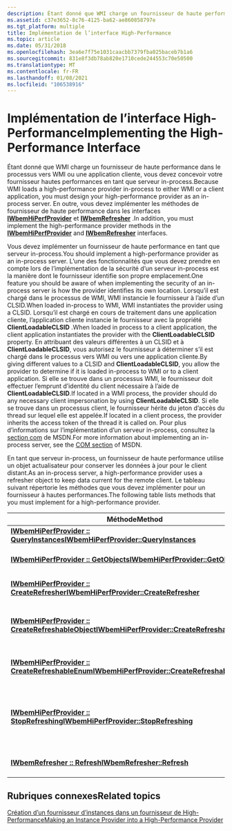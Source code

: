 ```yaml
---
description: Étant donné que WMI charge un fournisseur de haute performance dans le processus vers WMI ou une application cliente, vous devez concevoir votre fournisseur hautes performances en tant que serveur in-process.
ms.assetid: c37e3652-8c76-4125-ba62-ae860858797e
ms.tgt_platform: multiple
title: Implémentation de l’interface High-Performance
ms.topic: article
ms.date: 05/31/2018
ms.openlocfilehash: 3ea6e7f75e1031caacbb7379fba025baceb7b1a6
ms.sourcegitcommit: 831e8f3db78ab820e1710cede244553c70e50500
ms.translationtype: MT
ms.contentlocale: fr-FR
ms.lasthandoff: 01/08/2021
ms.locfileid: "106538916"
---
```

# <a name="implementing-the-high-performance-interface"></a><span data-ttu-id="3621c-103">Implémentation de l’interface High-Performance</span><span class="sxs-lookup"><span data-stu-id="3621c-103">Implementing the High-Performance Interface</span></span>

<span data-ttu-id="3621c-104">Étant donné que WMI charge un fournisseur de haute performance dans le processus vers WMI ou une application cliente, vous devez concevoir votre fournisseur hautes performances en tant que serveur in-process.</span><span class="sxs-lookup"><span data-stu-id="3621c-104">Because WMI loads a high-performance provider in-process to either WMI or a client application, you must design your high-performance provider as an in-process server.</span></span> <span data-ttu-id="3621c-105">En outre, vous devez implémenter les méthodes de fournisseur de haute performance dans les interfaces [**IWbemHiPerfProvider**](/windows/desktop/api/Wbemprov/nn-wbemprov-iwbemhiperfprovider) et [**IWbemRefresher**](/windows/desktop/api/Wbemcli/nn-wbemcli-iwbemrefresher) .</span><span class="sxs-lookup"><span data-stu-id="3621c-105">In addition, you must implement the high-performance provider methods in the [**IWbemHiPerfProvider**](/windows/desktop/api/Wbemprov/nn-wbemprov-iwbemhiperfprovider) and [**IWbemRefresher**](/windows/desktop/api/Wbemcli/nn-wbemcli-iwbemrefresher) interfaces.</span></span>

<span data-ttu-id="3621c-106">Vous devez implémenter un fournisseur de haute performance en tant que serveur in-process.</span><span class="sxs-lookup"><span data-stu-id="3621c-106">You should implement a high-performance provider as an in-process server.</span></span> <span data-ttu-id="3621c-107">L’une des fonctionnalités que vous devez prendre en compte lors de l’implémentation de la sécurité d’un serveur in-process est la manière dont le fournisseur identifie son propre emplacement.</span><span class="sxs-lookup"><span data-stu-id="3621c-107">One feature you should be aware of when implementing the security of an in-process server is how the provider identifies its own location.</span></span> <span data-ttu-id="3621c-108">Lorsqu’il est chargé dans le processus de WMI, WMI instancie le fournisseur à l’aide d’un CLSID.</span><span class="sxs-lookup"><span data-stu-id="3621c-108">When loaded in-process to WMI, WMI instantiates the provider using a CLSID.</span></span> <span data-ttu-id="3621c-109">Lorsqu’il est chargé en cours de traitement dans une application cliente, l’application cliente instancie le fournisseur avec la propriété **ClientLoadableCLSID** .</span><span class="sxs-lookup"><span data-stu-id="3621c-109">When loaded in process to a client application, the client application instantiates the provider with the **ClientLoadableCLSID** property.</span></span> <span data-ttu-id="3621c-110">En attribuant des valeurs différentes à un CLSID et à **ClientLoadableCLSID**, vous autorisez le fournisseur à déterminer s’il est chargé dans le processus vers WMI ou vers une application cliente.</span><span class="sxs-lookup"><span data-stu-id="3621c-110">By giving different values to a CLSID and **ClientLoadableCLSID**, you allow the provider to determine if it is loaded in-process to WMI or to a client application.</span></span> <span data-ttu-id="3621c-111">Si elle se trouve dans un processus WMI, le fournisseur doit effectuer l’emprunt d’identité du client nécessaire à l’aide de **ClientLoadableCLSID**.</span><span class="sxs-lookup"><span data-stu-id="3621c-111">If located in a WMI process, the provider should do any necessary client impersonation by using **ClientLoadableCLSID**.</span></span> <span data-ttu-id="3621c-112">Si elle se trouve dans un processus client, le fournisseur hérite du jeton d’accès du thread sur lequel elle est appelée.</span><span class="sxs-lookup"><span data-stu-id="3621c-112">If located in a client process, the provider inherits the access token of the thread it is called on.</span></span> <span data-ttu-id="3621c-113">Pour plus d’informations sur l’implémentation d’un serveur in-process, consultez la [section com](https://msdn.microsoft.com/library/aa139695.aspx) de MSDN.</span><span class="sxs-lookup"><span data-stu-id="3621c-113">For more information about implementing an in-process server, see the [COM section](https://msdn.microsoft.com/library/aa139695.aspx) of MSDN.</span></span>

<span data-ttu-id="3621c-114">En tant que serveur in-process, un fournisseur de haute performance utilise un objet actualisateur pour conserver les données à jour pour le client distant.</span><span class="sxs-lookup"><span data-stu-id="3621c-114">As an in-process server, a high-performance provider uses a refresher object to keep data current for the remote client.</span></span> <span data-ttu-id="3621c-115">Le tableau suivant répertorie les méthodes que vous devez implémenter pour un fournisseur à hautes performances.</span><span class="sxs-lookup"><span data-stu-id="3621c-115">The following table lists methods that you must implement for a high-performance provider.</span></span>



| <span data-ttu-id="3621c-116">Méthode</span><span class="sxs-lookup"><span data-stu-id="3621c-116">Method</span></span>                                                                                              | <span data-ttu-id="3621c-117">Fonctionnalité</span><span class="sxs-lookup"><span data-stu-id="3621c-117">Feature</span></span>                                           |
|-----------------------------------------------------------------------------------------------------|---------------------------------------------------|
| [<span data-ttu-id="3621c-118">**IWbemHiPerfProvider :: QueryInstances**</span><span class="sxs-lookup"><span data-stu-id="3621c-118">**IWbemHiPerfProvider::QueryInstances**</span></span>](/windows/desktop/api/Wbemprov/nf-wbemprov-iwbemhiperfprovider-queryinstances)                   | <span data-ttu-id="3621c-119">Requêtes</span><span class="sxs-lookup"><span data-stu-id="3621c-119">Queries</span></span>                                           |
| [<span data-ttu-id="3621c-120">**IWbemHiPerfProvider :: GetObjects**</span><span class="sxs-lookup"><span data-stu-id="3621c-120">**IWbemHiPerfProvider::GetObjects**</span></span>](/windows/desktop/api/Wbemprov/nf-wbemprov-iwbemhiperfprovider-getobjects)                           | <span data-ttu-id="3621c-121">Récupération d’objets</span><span class="sxs-lookup"><span data-stu-id="3621c-121">Object retrieval</span></span>                                  |
| [<span data-ttu-id="3621c-122">**IWbemHiPerfProvider :: CreateRefresher**</span><span class="sxs-lookup"><span data-stu-id="3621c-122">**IWbemHiPerfProvider::CreateRefresher**</span></span>](/windows/desktop/api/Wbemprov/nf-wbemprov-iwbemhiperfprovider-createrefresher)                 | <span data-ttu-id="3621c-123">Crée un actualisateur</span><span class="sxs-lookup"><span data-stu-id="3621c-123">Creates a refresher</span></span>                               |
| [<span data-ttu-id="3621c-124">**IWbemHiPerfProvider :: CreateRefreshableObject**</span><span class="sxs-lookup"><span data-stu-id="3621c-124">**IWbemHiPerfProvider::CreateRefreshableObject**</span></span>](/windows/desktop/api/Wbemprov/nf-wbemprov-iwbemhiperfprovider-createrefreshableobject) | <span data-ttu-id="3621c-125">Crée un objet d’instance actualisable</span><span class="sxs-lookup"><span data-stu-id="3621c-125">Creates a refreshable instance object</span></span>             |
| [<span data-ttu-id="3621c-126">**IWbemHiPerfProvider :: CreateRefreshableEnum**</span><span class="sxs-lookup"><span data-stu-id="3621c-126">**IWbemHiPerfProvider::CreateRefreshableEnum**</span></span>](/windows/desktop/api/Wbemprov/nf-wbemprov-iwbemhiperfprovider-createrefreshableenum)     | <span data-ttu-id="3621c-127">Crée un énumérateur actualisable</span><span class="sxs-lookup"><span data-stu-id="3621c-127">Creates a refreshable enumerator</span></span>                  |
| [<span data-ttu-id="3621c-128">**IWbemHiPerfProvider :: StopRefreshing**</span><span class="sxs-lookup"><span data-stu-id="3621c-128">**IWbemHiPerfProvider::StopRefreshing**</span></span>](/windows/desktop/api/Wbemprov/nf-wbemprov-iwbemhiperfprovider-stoprefreshing)                   | <span data-ttu-id="3621c-129">Arrête l’actualisation d’un objet énumérateur ou d’instance</span><span class="sxs-lookup"><span data-stu-id="3621c-129">Stops refreshing an enumerator or instance object</span></span> |
| [<span data-ttu-id="3621c-130">**IWbemRefresher :: Refresh**</span><span class="sxs-lookup"><span data-stu-id="3621c-130">**IWbemRefresher::Refresh**</span></span>](/windows/desktop/api/Wbemcli/nf-wbemcli-iwbemrefresher-refresh)                                           | <span data-ttu-id="3621c-131">Crée un actualisateur</span><span class="sxs-lookup"><span data-stu-id="3621c-131">Creates a refresher</span></span>                               |



 

## <a name="related-topics"></a><span data-ttu-id="3621c-132">Rubriques connexes</span><span class="sxs-lookup"><span data-stu-id="3621c-132">Related topics</span></span>

<dl> <dt>

[<span data-ttu-id="3621c-133">Création d’un fournisseur d’instances dans un fournisseur de High-Performance</span><span class="sxs-lookup"><span data-stu-id="3621c-133">Making an Instance Provider into a High-Performance Provider</span></span>](making-an-instance-provider-into-a-high-performance-provider.md)
</dt> </dl>

 

 



